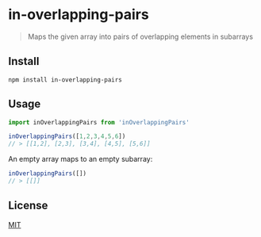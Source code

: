 # in-overlapping-pairs


> Maps the given array into pairs of overlapping elements in subarrays


## Install

```
npm install in-overlapping-pairs
```


## Usage

```js
import inOverlappingPairs from 'inOverlappingPairs'

inOverlappingPairs([1,2,3,4,5,6])
// > [[1,2], [2,3], [3,4], [4,5], [5,6]]
```

An empty array maps to an empty subarray:

```js
inOverlappingPairs([])
// > [[]]
```
## License

[MIT](http://opensource.org/licenses/MIT) 
